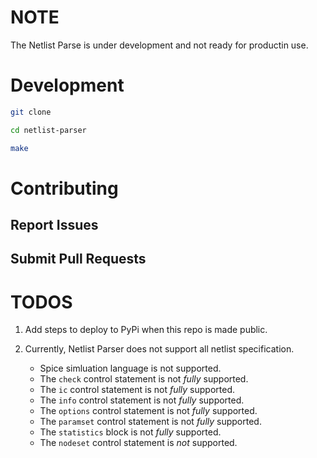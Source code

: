 # NOTE

The Netlist Parse is under development and not ready for productin use.


# Development

```bash
git clone

cd netlist-parser

make
```

# Contributing

## Report Issues

## Submit Pull Requests


# TODOS

1. Add steps to deploy to PyPi when this repo is made public.

1. Currently, Netlist Parser does not support all netlist specification.
    * Spice simluation language is not supported.
    * The `check` control statement is not *fully* supported.
    * The `ic` control statement is not *fully* supported.
    * The `info` control statement is not *fully* supported.
    * The `options` control statement is not *fully* supported.
    * The `paramset` control statement is not *fully* supported.
    * The `statistics` block is not *fully* supported.
    * The `nodeset` control statement is *not* supported.

